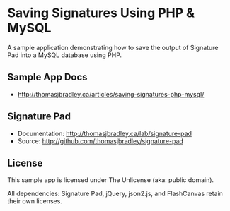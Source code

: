# Saving Signatures Using PHP & MySQL

A sample application demonstrating how to save the output of Signature Pad into a MySQL database using PHP.

## Sample App Docs

- <http://thomasjbradley.ca/articles/saving-signatures-php-mysql/>

## Signature Pad

- Documentation: <http://thomasjbradley.ca/lab/signature-pad>
- Source: <http://github.com/thomasjbradley/signature-pad>

## License

This sample app is licensed under The Unlicense (aka: public domain).

All dependencies: Signature Pad, jQuery, json2.js, and FlashCanvas retain their own licenses.
